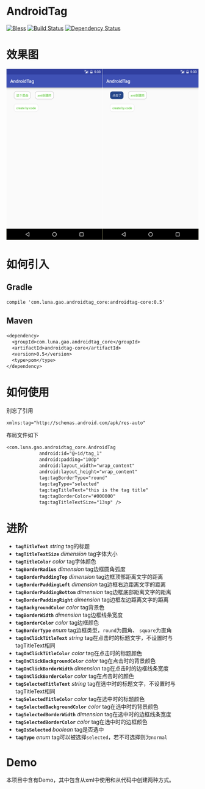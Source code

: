 # AndroidTag
[![Bless](https://cdn.rawgit.com/LunaGao/BlessYourCodeTag/master/tags/ramen.svg)](http://lunagao.github.io/BlessYourCodeTag/)
[![Build Status](https://travis-ci.org/LunaGao/AndroidTag.svg?branch=master)](https://travis-ci.org/LunaGao/AndroidTag)
[![Dependency Status](https://www.versioneye.com/user/projects/57710b696718940036449187/badge.svg?style=flat-square)](https://www.versioneye.com/user/projects/57710b696718940036449187)

# 效果图
![1](/Image/1.png)

# 如何引入
## Gradle
```
compile 'com.luna.gao.androidtag_core:androidtag-core:0.5'
```
## Maven
```
<dependency>
  <groupId>com.luna.gao.androidtag_core</groupId>
  <artifactId>androidtag-core</artifactId>
  <version>0.5</version>
  <type>pom</type>
</dependency>
```

# 如何使用
别忘了引用
```
xmlns:tag="http://schemas.android.com/apk/res-auto"
```
布局文件如下
```
<com.luna.gao.androidtag_core.AndroidTag
            android:id="@+id/tag_1"
            android:padding="10dp"
            android:layout_width="wrap_content"
            android:layout_height="wrap_content"
            tag:tagBorderType="round"
            tag:tagType="selected"
            tag:tagTitleText="this is the tag title"
            tag:tagBorderColor="#000000"
            tag:tagTitleTextSize="13sp" />
```

# 进阶
* **`tagTitleText`** _string_ tag的标题
* **`tagTitleTextSize`** _dimension_ tag字体大小
* **`tagTitleColor`** _color_ tag字体颜色
* **`tagBorderRadius`** _dimension_ tag边框圆角弧度
* **`tagBorderPaddingTop`** _dimension_ tag边框顶部距离文字的距离
* **`tagBorderPaddingLeft`** _dimension_ tag边框右边距离文字的距离
* **`tagBorderPaddingBottom`** _dimension_ tag边框底部距离文字的距离
* **`tagBorderPaddingRight`** _dimension_ tag边框左边距离文字的距离
* **`tagBackgroundColor`** _color_ tag背景色
* **`tagBorderWidth`** _dimension_ tag边框线条宽度
* **`tagBorderColor`** _color_ tag边框颜色
* **`tagBorderType`** _enum_ tag边框类型，`round`为圆角、 `square`为直角
* **`tagOnClickTitleText`** _string_ tag在点击时的标题文字，不设置时与tagTitleText相同
* **`tagOnClickTitleColor`** _color_ tag在点击时的标题颜色
* **`tagOnClickBackgroundColor`** _color_ tag在点击时的背景颜色
* **`tagOnClickBorderWidth`** _dimension_ tag在点击时的边框线条宽度
* **`tagOnClickBorderColor`** _color_ tag在点击时的颜色
* **`tagSelectedTitleText`** _string_ tag在选中时的标题文字，不设置时与tagTitleText相同
* **`tagSelectedTitleColor`** _color_ tag在选中时的标题颜色
* **`tagSelectedBackgroundColor`** _color_ tag在选中时的背景颜色
* **`tagSelectedBorderWidth`** _dimension_ tag在选中时的边框线条宽度
* **`tagSelectedBorderColor`** _color_ tag在选中时的边框颜色
* **`tagIsSelected`** _boolean_ tag是否选中
* **`tagType`** _enum_ tag可以被选择`selected`，若不可选择则为`normal`


# Demo
本项目中含有Demo，其中包含从xml中使用和从代码中创建两种方式。
